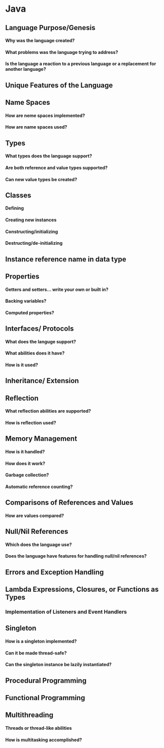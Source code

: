 # Java

## Language Purpose/Genesis
#### Why was the language created?
#### What problems was the language trying to address?
#### Is the language a reaction to a previous language or a replacement for another language?

## Unique Features of the Language

## Name Spaces
#### How are neme spaces implemented?
#### How are name spaces used?

## Types
#### What types does the language support?
#### Are both reference and value types supported?
#### Can new value types be created?

## Classes
#### Defining
#### Creating new instances
#### Constructing/initializing
#### Destructing/de-initializing

## Instance reference name in data type

## Properties
#### Getters and setters... write your own or built in?
#### Backing variables?
#### Computed properties?

## Interfaces/ Protocols
#### What does the languge support?
#### What abilities does it have?
#### How is it used?

## Inheritance/ Extension

## Reflection
#### What reflection abilities are supported?
#### How is reflection used?

## Memory Management
#### How is it handled?
#### How does it work?
#### Garbage collection?
#### Automatic reference counting?

## Comparisons of References and Values
#### How are values compared?

## Null/Nil References
#### Which does the language use?
#### Does the language have features for handling null/nil references?

## Errors and Exception Handling

## Lambda Expressions, Closures, or Functions as Types

### Implementation of Listeners and Event Handlers

## Singleton
#### How is a singleton implemented?
#### Can it be made thread-safe?
#### Can the singleton instance be lazily instantiated?

## Procedural Programming

## Functional Programming

## Multithreading
#### Threads or thread-like abilities
#### How is multitasking accomplished?
